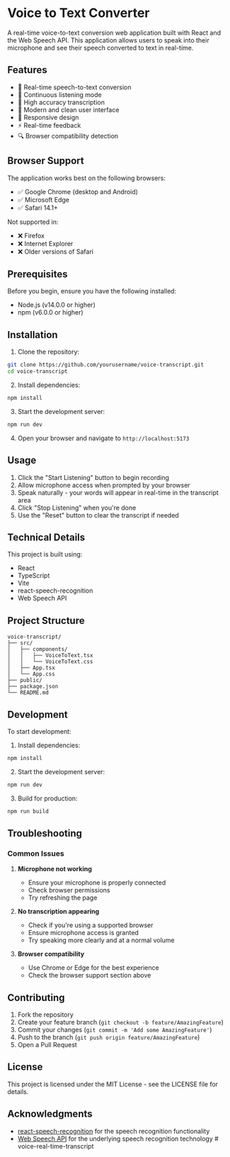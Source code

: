 # Voice to Text Converter

A real-time voice-to-text conversion web application built with React and the Web Speech API. This application allows users to speak into their microphone and see their speech converted to text in real-time.

## Features

- 🎤 Real-time speech-to-text conversion
- 🔄 Continuous listening mode
- 🎯 High accuracy transcription
- 🎨 Modern and clean user interface
- 📱 Responsive design
- ⚡ Real-time feedback
- 🔍 Browser compatibility detection

## Browser Support

The application works best on the following browsers:

- ✅ Google Chrome (desktop and Android)
- ✅ Microsoft Edge
- ✅ Safari 14.1+

Not supported in:
- ❌ Firefox
- ❌ Internet Explorer
- ❌ Older versions of Safari

## Prerequisites

Before you begin, ensure you have the following installed:
- Node.js (v14.0.0 or higher)
- npm (v6.0.0 or higher)

## Installation

1. Clone the repository:
```bash
git clone https://github.com/yourusername/voice-transcript.git
cd voice-transcript
```

2. Install dependencies:
```bash
npm install
```

3. Start the development server:
```bash
npm run dev
```

4. Open your browser and navigate to `http://localhost:5173`

## Usage

1. Click the "Start Listening" button to begin recording
2. Allow microphone access when prompted by your browser
3. Speak naturally - your words will appear in real-time in the transcript area
4. Click "Stop Listening" when you're done
5. Use the "Reset" button to clear the transcript if needed

## Technical Details

This project is built using:
- React
- TypeScript
- Vite
- react-speech-recognition
- Web Speech API

## Project Structure

```
voice-transcript/
├── src/
│   ├── components/
│   │   ├── VoiceToText.tsx
│   │   └── VoiceToText.css
│   ├── App.tsx
│   └── App.css
├── public/
├── package.json
└── README.md
```

## Development

To start development:

1. Install dependencies:
```bash
npm install
```

2. Start the development server:
```bash
npm run dev
```

3. Build for production:
```bash
npm run build
```

## Troubleshooting

### Common Issues

1. **Microphone not working**
   - Ensure your microphone is properly connected
   - Check browser permissions
   - Try refreshing the page

2. **No transcription appearing**
   - Check if you're using a supported browser
   - Ensure microphone access is granted
   - Try speaking more clearly and at a normal volume

3. **Browser compatibility**
   - Use Chrome or Edge for the best experience
   - Check the browser support section above

## Contributing

1. Fork the repository
2. Create your feature branch (`git checkout -b feature/AmazingFeature`)
3. Commit your changes (`git commit -m 'Add some AmazingFeature'`)
4. Push to the branch (`git push origin feature/AmazingFeature`)
5. Open a Pull Request

## License

This project is licensed under the MIT License - see the LICENSE file for details.

## Acknowledgments

- [react-speech-recognition](https://www.npmjs.com/package/react-speech-recognition) for the speech recognition functionality
- [Web Speech API](https://developer.mozilla.org/en-US/docs/Web/API/Web_Speech_API) for the underlying speech recognition technology
#   v o i c e - r e a l - t i m e - t r a n s c r i p t  
 